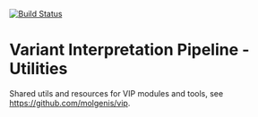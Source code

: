 [![Build Status](https://app.travis-ci.com/molgenis/vip-utils.svg?branch=main)](https://app.travis-ci.com/molgenis/vip-utils)
# Variant Interpretation Pipeline - Utilities
Shared utils and resources for VIP modules and tools, see https://github.com/molgenis/vip.
